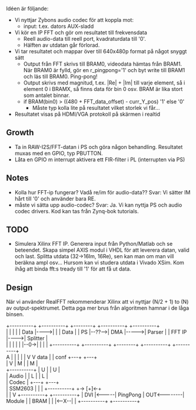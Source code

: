Idéen är följande:

- Vi nyttjar Zybons audio codec för att koppla mot:
    - input: t.ex. dators AUX-sladd
- Vi kör en IP FFT och gör om resultatet till frekvensdata
    - Reell audio-data till reell port, kvadraturdata till '0'. 
    - Hälften av utdatan går förlorad.
- Vi tar resultatet och mappar över till 640x480p format på något snyggt sätt
    - Output från FFT skrivs till BRAM0, videodata hämtas från BRAM1. När BRAM0 är fylld, gör en r_pingpong='1' och byt write till BRAM1 och läs till BRAM0. Ping-pong!
    - Output skrivs med magnitud, t.ex. |Re| + |Im| till varje element, så i element 0 i BRAMX, så finns data för bin 0 osv. BRAM är lika stort som antalet binnar.
    - if BRAM(bin0) > ((480 + FFT_data_offset) - curr_Y_pos) '1' else '0'
        - Måste typ kolla lite på resultatet vilket storlek vi får...
- Resultatet visas på HDMI/VGA protokoll på skärmen i realtid


## Growth
- Ta in RAW-I2S/FFT-datan i PS och göra någon behandling. Resultatet muxas med en GPIO, typ PBUTTON.
- Låta en GPIO m interrupt aktivera ett FIR-filter i PL (interrupten via PS)

## Notes
- Kolla hur FFT-ip fungerar? Vadå re/im för audio-data??
    Svar: Vi sätter IM hårt till '0' och använder bara RE.
- måste vi sätta upp audio-codec?
    Svar: Ja. Vi kan nyttja PS och audio codec drivers. Kod kan tas från Zynq-bok tutorials.


## TODO
- Simulera Xilinx FFT IP. Generera input från Python/Matlab och se beteendet. Skapa simpel
  AXIS modul i VHDL för att leverera datan, valid och last. Splitta utdata (32->16Im, 16Re), sen kan man om man vill beräkna ampl osv... Hursom kan vi studera utdata i Vivado XSim. Kom ihåg att binda fft:s tready till '1' för att få ut data.



## Design
När vi använder RealFFT rekommenderar Xilinx att vi nyttjar (N/2 + 1) to (N) av output-spektrumet. Detta pga mer brus från algoritmen hamnar i de låga binsen.





+----------+       +----------+      +--------+     +----------+     +----------+     
|          |       |          |      | Data   |---->|          |     | Data     |
|    PS    |--??-->|   DMA    |----->| Parser |     |  FFT IP  |---->| Splitter |       
|          |       |          |      |        |--0->|          |     |          |
+----------+       +----------+      +--------+     +----------+     +----------+       
      A |                                                             |        |
      | |                                                             V        V
 data | | conf                                                      +---+    +---+        
      | V                                                           | M |    | M |      
+----------+                                                        | U |    | U |      
|  Audio   |                                                        | L |    | L |      
|  Codec   |                                                        +---+    +---+         
|  SSM2603 |                                                          |        |
+----------+                                                          +-> [+]<-+     
                                                                           |
                                                                           |
                                                                           V
                                                    +----------+      +----------+
                                                    | DVI      |<-----| PingPong |
                                        OUT<--------| Module   |      | BRAM     |
                                                    |          |<--X--|          |
                                                    +----------+      +----------+ 
                                                               
                                                               
                                                               
                                                               
                                                                    
                                                                    




















